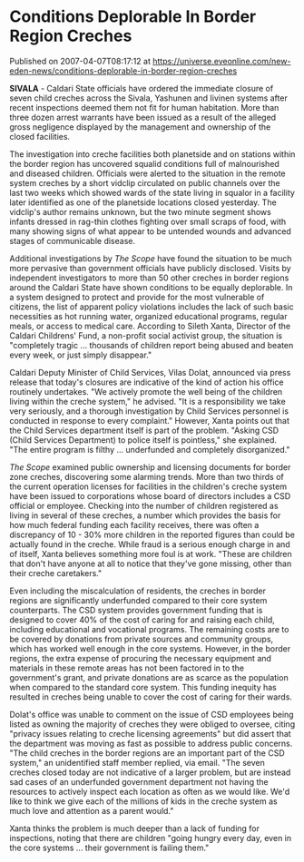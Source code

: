 # Conditions Deplorable In Border Region Creches
Published on 2007-04-07T08:17:12 at https://universe.eveonline.com/new-eden-news/conditions-deplorable-in-border-region-creches

**SIVALA** \- Caldari State officials have ordered the immediate closure of seven child creches across the Sivala, Yashunen and Iivinen systems after recent inspections deemed them not fit for human habitation. More than three dozen arrest warrants have been issued as a result of the alleged gross negligence displayed by the management and ownership of the closed facilities.

The investigation into creche facilities both planetside and on stations within the border region has uncovered squalid conditions full of malnourished and diseased children. Officials were alerted to the situation in the remote system creches by a short vidclip circulated on public channels over the last two weeks which showed wards of the state living in squalor in a facility later identified as one of the planetside locations closed yesterday. The vidclip's author remains unknown, but the two minute segment shows infants dressed in rag-thin clothes fighting over small scraps of food, with many showing signs of what appear to be untended wounds and advanced stages of communicable disease.

Additional investigations by _The Scope_ have found the situation to be much more pervasive than government officials have publicly disclosed. Visits by independent investigators to more than 50 other creches in border regions around the Caldari State have shown conditions to be equally deplorable. In a system designed to protect and provide for the most vulnerable of citizens, the list of apparent policy violations includes the lack of such basic necessities as hot running water, organized educational programs, regular meals, or access to medical care. According to Sileth Xanta, Director of the Caldari Childrens' Fund, a non-profit social activist group, the situation is "completely tragic ... thousands of children report being abused and beaten every week, or just simply disappear."

Caldari Deputy Minister of Child Services, Vilas Dolat, announced via press release that today's closures are indicative of the kind of action his office routinely undertakes. "We actively promote the well being of the children living within the creche system," he advised. "It is a responsibility we take very seriously, and a thorough investigation by Child Services personnel is conducted in response to every complaint." However, Xanta points out that the Child Services department itself is part of the problem. "Asking CSD (Child Services Department) to police itself is pointless," she explained. "The entire program is filthy ... underfunded and completely disorganized."

_The Scope_ examined public ownership and licensing documents for border zone creches, discovering some alarming trends. More than two thirds of the current operation licenses for facilities in the children's creche system have been issued to corporations whose board of directors includes a CSD official or employee. Checking into the number of children registered as living in several of these creches, a number which provides the basis for how much federal funding each facility receives, there was often a discrepancy of 10 - 30% more children in the reported figures than could be actually found in the creche. While fraud is a serious enough charge in and of itself, Xanta believes something more foul is at work. "These are children that don't have anyone at all to notice that they've gone missing, other than their creche caretakers."

Even including the miscalculation of residents, the creches in border regions are significantly underfunded compared to their core system counterparts. The CSD system provides government funding that is designed to cover 40% of the cost of caring for and raising each child, including educational and vocational programs. The remaining costs are to be covered by donations from private sources and community groups, which has worked well enough in the core systems. However, in the border regions, the extra expense of procuring the necessary equipment and materials in these remote areas has not been factored in to the government's grant, and private donations are as scarce as the population when compared to the standard core system. This funding inequity has resulted in creches being unable to cover the cost of caring for their wards.

Dolat's office was unable to comment on the issue of CSD employees being listed as owning the majority of creches they were obliged to oversee, citing "privacy issues relating to creche licensing agreements" but did assert that the department was moving as fast as possible to address public concerns. "The child creches in the border regions are an important part of the CSD system," an unidentified staff member replied, via email. "The seven creches closed today are not indicative of a larger problem, but are instead sad cases of an underfunded government department not having the resources to actively inspect each location as often as we would like. We'd like to think we give each of the millions of kids in the creche system as much love and attention as a parent would."

Xanta thinks the problem is much deeper than a lack of funding for inspections, noting that there are children "going hungry every day, even in the core systems ... their government is failing them."
